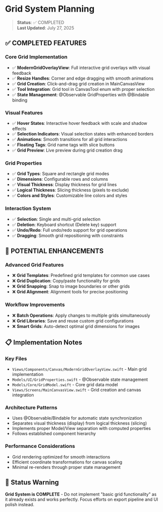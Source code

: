 # Grid System Planning

> **Status**: ✅ COMPLETED  
> **Last Updated**: July 27, 2025

## ✅ **COMPLETED FEATURES**

### Core Grid Implementation

- ✅ **ModernGridOverlayView**: Full interactive grid overlays with visual feedback
- ✅ **Resize Handles**: Corner and edge dragging with smooth animations
- ✅ **Grid Creation**: Click-and-drag grid creation in MainCanvasView
- ✅ **Tool Integration**: Grid tool in CanvasTool enum with proper selection
- ✅ **State Management**: @Observable GridProperties with @Bindable binding

### Visual Features

- ✅ **Hover States**: Interactive hover feedback with scale and shadow effects
- ✅ **Selection Indicators**: Visual selection states with enhanced borders
- ✅ **Animations**: Smooth transitions for all grid interactions
- ✅ **Floating Tags**: Grid name tags with slice buttons
- ✅ **Grid Preview**: Live preview during grid creation drag

### Grid Properties

- ✅ **Grid Types**: Square and rectangle grid modes
- ✅ **Dimensions**: Configurable rows and columns
- ✅ **Visual Thickness**: Display thickness for grid lines
- ✅ **Logical Thickness**: Slicing thickness (pixels to exclude)
- ✅ **Colors and Styles**: Customizable line colors and styles

### Interaction System

- ✅ **Selection**: Single and multi-grid selection
- ✅ **Deletion**: Keyboard shortcut (Delete key) support
- ✅ **Undo/Redo**: Full undo/redo support for grid operations
- ✅ **Dragging**: Smooth grid repositioning with constraints

## 🔄 **POTENTIAL ENHANCEMENTS**

### Advanced Grid Features

- ❌ **Grid Templates**: Predefined grid templates for common use cases
- ❌ **Grid Duplication**: Copy/paste functionality for grids
- ❌ **Grid Snapping**: Snap to image boundaries or other grids
- ❌ **Grid Alignment**: Alignment tools for precise positioning

### Workflow Improvements

- ❌ **Batch Operations**: Apply changes to multiple grids simultaneously
- ❌ **Grid Libraries**: Save and reuse custom grid configurations
- ❌ **Smart Grids**: Auto-detect optimal grid dimensions for images

## 📋 **Implementation Notes**

### Key Files

- `Views/Components/Canvas/ModernGridOverlayView.swift` - Main grid implementation
- `Models/UI/GridProperties.swift` - @Observable state management
- `Models/Core/GridModel.swift` - Core grid data model
- `Views/Screens/MainCanvasView.swift` - Grid creation and canvas integration

### Architecture Patterns

- Uses @Observable/Bindable for automatic state synchronization
- Separates visual thickness (display) from logical thickness (slicing)
- Implements proper Model/View separation with computed properties
- Follows established component hierarchy

### Performance Considerations

- Grid rendering optimized for smooth interactions
- Efficient coordinate transformations for canvas scaling
- Minimal re-renders through proper state management

## 🚨 **Status Warning**

**Grid System is COMPLETE** - Do not implement "basic grid functionality" as it already exists and works perfectly. Focus efforts on export pipeline and UI polish instead.
